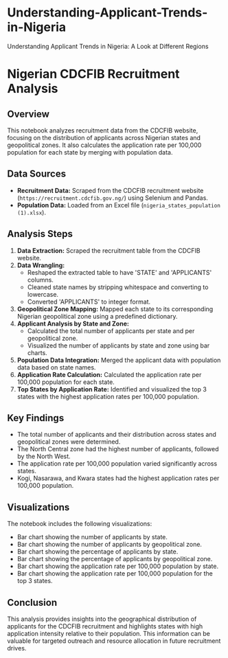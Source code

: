 # Understanding-Applicant-Trends-in-Nigeria
Understanding Applicant Trends in Nigeria: A Look at Different Regions

# Nigerian CDCFIB Recruitment Analysis

## Overview

This notebook analyzes recruitment data from the CDCFIB website, focusing on the distribution of applicants across Nigerian states and geopolitical zones. It also calculates the application rate per 100,000 population for each state by merging with population data.

## Data Sources

* **Recruitment Data:** Scraped from the CDCFIB recruitment website (`https://recruitment.cdcfib.gov.ng/`) using Selenium and Pandas.
* **Population Data:** Loaded from an Excel file (`nigeria_states_population (1).xlsx`).

## Analysis Steps

1. **Data Extraction:** Scraped the recruitment table from the CDCFIB website.
2. **Data Wrangling:**
    - Reshaped the extracted table to have 'STATE' and 'APPLICANTS' columns.
    - Cleaned state names by stripping whitespace and converting to lowercase.
    - Converted 'APPLICANTS' to integer format.
3. **Geopolitical Zone Mapping:** Mapped each state to its corresponding Nigerian geopolitical zone using a predefined dictionary.
4. **Applicant Analysis by State and Zone:**
    - Calculated the total number of applicants per state and per geopolitical zone.
    - Visualized the number of applicants by state and zone using bar charts.
5. **Population Data Integration:** Merged the applicant data with population data based on state names.
6. **Application Rate Calculation:** Calculated the application rate per 100,000 population for each state.
7. **Top States by Application Rate:** Identified and visualized the top 3 states with the highest application rates per 100,000 population.

## Key Findings

* The total number of applicants and their distribution across states and geopolitical zones were determined.
* The North Central zone had the highest number of applicants, followed by the North West.
* The application rate per 100,000 population varied significantly across states.
* Kogi, Nasarawa, and Kwara states had the highest application rates per 100,000 population.

## Visualizations

The notebook includes the following visualizations:

* Bar chart showing the number of applicants by state.
* Bar chart showing the number of applicants by geopolitical zone.
* Bar chart showing the percentage of applicants by state.
* Bar chart showing the percentage of applicants by geopolitical zone.
* Bar chart showing the application rate per 100,000 population by state.
* Bar chart showing the application rate per 100,000 population for the top 3 states.

## Conclusion

This analysis provides insights into the geographical distribution of applicants for the CDCFIB recruitment and highlights states with high application intensity relative to their population. This information can be valuable for targeted outreach and resource allocation in future recruitment drives.
